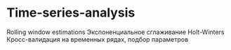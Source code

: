 # Time-series-analysis
Rolling window estimations
Экспоненциальное сглаживание Holt-Winters
Кросс-валидация на временных рядах, подбор параметров 
